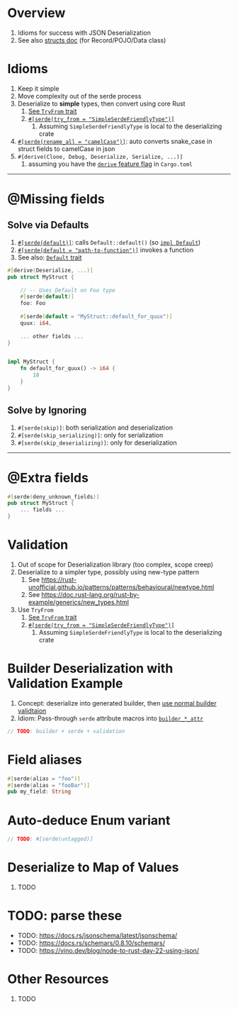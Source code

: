 # Overview

1. Idioms for success with JSON Deserialization
1. See also [structs doc](structs.md) (for Record/POJO/Data class)

# Idioms

1. Keep it simple
1. Move complexity out of the serde process
1. Deserialize to **simple** types, then convert using core Rust
    1. [See `TryFrom` trait](https://doc.rust-lang.org/std/convert/trait.TryFrom.html)
    1. [`#[serde(try_from = "SimpleSerdeFriendlyType")]`](https://serde.rs/container-attrs.html#try_from)
        1. Assuming `SimpleSerdeFriendlyType` is local to the deserializing crate
1. [`#[serde(rename_all = "camelCase")]`](https://serde.rs/container-attrs.html#rename_all): auto converts snake_case in struct fields to camelCase in json
1. `#[derive(Clone, Debug, Deserialize, Serialize, ...)]`
    1. assuming you have the [`derive` feature flag](https://serde.rs/feature-flags.html) in `Cargo.toml`

--------

# @Missing fields

## Solve via Defaults

1. [`#[serde(default)]`](https://serde.rs/field-attrs.html#default): calls `Default::default()` (so [`impl Default`](https://doc.rust-lang.org/std/default/trait.Default.html#how-can-i-implement-default))
1. [`#[serde(default = "path-to-function")]`](https://serde.rs/field-attrs.html#default--path) invokes a function
1. See also: [`Default` trait](https://doc.rust-lang.org/std/default/trait.Default.html)

```rust
#[derive(Deserialize, ...)]
pub struct MyStruct {
   
    // -- Uses Default on Foo type 
    #[serde(default)]
    foo: Foo
   
    #[serde(default = "MyStruct::default_for_quux")]
    quux: i64,
    
    ... other fields ...
}


impl MyStruct {
    fn default_for_quux() -> i64 {
        18
    }
}
```

## Solve by Ignoring

1. `#[serde(skip)]`: both serialization and deserialization
1. `#[serde(skip_serializing)]`: only for serialization
1. `#[serde(skip_deserializing)]`: only for deserialization

--------

# @Extra fields

```rust
#[serde(deny_unknown_fields)]
pub struct MyStruct {
    ... fields ...
}
```

# Validation

1. Out of scope for Deserialization library (too complex, scope creep)
1. Deserialize to a simpler type, possibly using new-type pattern
    1. See https://rust-unofficial.github.io/patterns/patterns/behavioural/newtype.html
    1. See https://doc.rust-lang.org/rust-by-example/generics/new_types.html
1. Use `TryFrom`
    1. [See `TryFrom` trait](https://doc.rust-lang.org/std/convert/trait.TryFrom.html)
    1. [`#[serde(try_from = "SimpleSerdeFriendlyType")]`](https://serde.rs/container-attrs.html#try_from)
        1. Assuming `SimpleSerdeFriendlyType` is local to the deserializing crate

# Builder Deserialization with Validation Example
1. Concept: deserialize into generated builder, then [use normal builder validtaion](./structs.md#builder-enforce-validation)
1. Idiom: Pass-through `serde` attribute macros into [`builder_*_attr`](https://docs.rs/derive_builder/latest/derive_builder/#pass-through-attributes)
```rust
// TODO: builder + serde + validation
```

# Field aliases

```rust
#[serde(alias = "foo")]
#[serde(alias = "fooBar")]
pub my_field: String
```

# Auto-deduce Enum variant

```rust
// TODO: #[serde(untagged)] 
```

# Deserialize to Map of Values

1. TODO

# TODO: parse these

- TODO: https://docs.rs/jsonschema/latest/jsonschema/
- TODO: https://docs.rs/schemars/0.8.10/schemars/
- TODO: https://vino.dev/blog/node-to-rust-day-22-using-json/

# Other Resources

1. TODO
